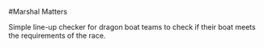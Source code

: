 #Marshal Matters

Simple line-up checker for dragon boat teams to check if their boat meets the requirements of the race.